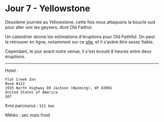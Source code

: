 # Jour 7 - Yellowstone
Deuxième journée au Yellowstone, cette fois nous attaquons la boucle sud pour aller voir les geysers, dont Old Faithul.

Un calendrier donne les estimations d'éruptions pour Old Faithful. On peut le retrouver en ligne, notamment sur ce  [site](http://geysertimes.org/geyser.php?id=OldFaithful), et il s'avère être assez fiable.

Cependant, le jour avant notre venue, il s'est écoulé 8 heures entre deux éruptions.

--------------------------------------------------------------------------------

Hotel :

```
Flat Creek Inn
Room #122
1935 North Highway 89 Jackson (Wyoming), WY 83001
United States of America
$67
```

Kms parcourus : `521 kms`

Météo : sec mais froid

